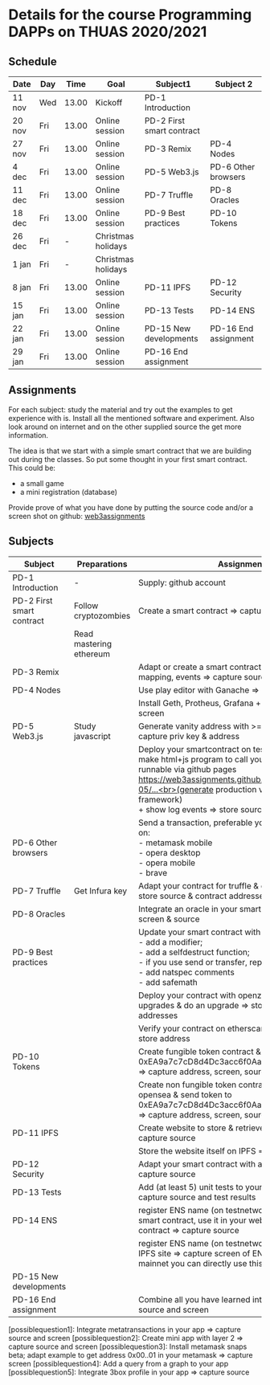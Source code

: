 


# Details for the course Programming DAPPs on THUAS 2020/2021

## Schedule

|Date   |Day |Time  |Goal                |  Subject1                | Subject 2
|---    |--- |----  | --                 | ---------                | -------------
|11 nov |Wed |13.00 | Kickoff            | PD-1 Introduction        |
|20 nov |Fri |13.00 | Online session     | PD-2 First smart contract  
|27 nov |Fri |13.00 | Online session     | PD-3 Remix               | PD-4 Nodes
|4 dec  |Fri |13.00 | Online session     | PD-5 Web3.js             | PD-6 Other browsers
|11 dec |Fri |13.00 | Online session     | PD-7 Truffle             | PD-8 Oracles
|18 dec |Fri |13.00 | Online session     | PD-9 Best practices      | PD-10 Tokens
|26 dec |Fri | -    | Christmas holidays | 
|1 jan  |Fri | -    | Christmas holidays | 
|8 jan  |Fri |13.00 | Online session     | PD-11 IPFS               | PD-12 Security
|15 jan |Fri |13.00 | Online session     | PD-13 Tests              | PD-14 ENS
|22 jan |Fri |13.00 | Online session     | PD-15 New developments   | PD-16 End assignment
|29 jan |Fri |13.00 | Online session     | PD-16 End assignment

## Assignments

For each subject: study the material and try out the examples to get experience with is.
Install all the mentioned software and experiment.
Also look around on internet and on the other supplied source the get more information.

The idea is that we start with a simple smart contract that we are building out during the classes.
So put some thought in your first smart contract.
This could be:
- a small game
- a mini registration (database)


Provide prove of what you have done by putting the source code and/or a screen shot on github:
[web3assignments]

## Subjects

| Subject                    | Preparations            | Assignments
| ----------------------     | ------------            | -----------------
| PD-1 Introduction          | -                       | Supply: github account 
| PD-2 First smart contract  | Follow cryptozombies    | Create a smart contract => capture source
|                            | Read mastering ethereum |
| PD-3 Remix                 |                         | Adapt or create a smart contract with error handling, mapping, events => capture source
| PD-4 Nodes                 |                         | Use play editor with Ganache => capture screen
|                            |                         | Install Geth, Protheus, Grafana + dashboard => capture screen
| PD-5 Web3.js               | Study javascript        | Generate vanity address with >= 5 lead characters => capture priv key & address
|                            |                         | Deploy your smartcontract on testchain<br>make html+js program to call your contract<br>runnable via github pages https://web3assignments.github.io/BC3_{name}/PD-05/...<br>(generate production version when using a framework)<br>+ show log events => store source & capture screen
| PD-6 Other browsers        |                         | Send a transaction, preferable your own site, or [send] on:<br>- metamask mobile<br>- opera desktop<br>- opera mobile<br>- brave
| PD-7 Truffle               | Get Infura key          | Adapt your contract for truffle & deploy on test chain => store source & contract addresses
| PD-8 Oracles               |                         | Integrate an oracle in your smart contract => capture screen & source
| PD-9 Best practices        |                         | Update your smart contract with 3 of the following: <br>- add a modifier; <br>- add a selfdestruct function; <br>- if you use send or transfer, replace it with call; <br>- add natspec comments<br>- add safemath
|                            |                         | Deploy your contract with openzeppelin truffle-upgrades & do an upgrade => store source & contract addresses
|                            |                         | Verify your contract on etherscan => capture screen & store address
| PD-10 Tokens               |                         | Create fungible token contract & send tokens to 0xEA9a7c7cD8d4Dc3acc6f0AaEc1506C8D6041a1c5 => capture address, screen, source
|                            |                         | Create non fungible token contract + image & show on opensea & send token to 0xEA9a7c7cD8d4Dc3acc6f0AaEc1506C8D6041a1c5 => capture address, screen, source
| PD-11 IPFS                 |                         | Create website to store & retrieve images on IPFS => capture source
|                            |                         | Store the website itself on IPFS => capture cid
| PD-12 Security             |                         | Adapt your smart contract with access control => capture source
| PD-13 Tests                |                         | Add (at least 5) unit tests to your smart contract => capture source and test results
| PD-14 ENS                  |                         | register ENS name (on testnetwork), connect it to your smart contract, use it in your website to address the contract => capture source
|                            |                         | register ENS name (on testnetwork), connect it to your IPFS site => capture screen of ENS application (on mainnet you can directly use this with metamask)
| PD-15 New developments     |                         | 
| PD-16 End assignment       |                         | Combine all you have learned into one app => capture source and screen

[send]: https://web3examples.com/ethereum/web3js_browser/sendtransaction.html

[web3assignments]:  https://github.com/web3assignments

[possiblequestion1]: Integrate metatransactions in your app => capture source and screen
[possiblequestion2]: Create mini app with layer 2 => capture source and screen
[possiblequestion3]: Install metamask snaps beta; adapt example to get address 0x00..01 in  your metamask => capture screen
[possiblequestion4]: Add a query from a graph to your app
[possiblequestion5]: Integrate 3box profile in your app => capture source







